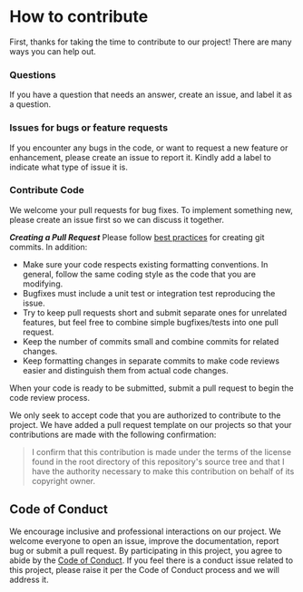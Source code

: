 # How to contribute
First, thanks for taking the time to contribute to our project! There are many ways you can help out.

### Questions

If you have a question that needs an answer, create an issue, and label it as a question.

### Issues for bugs or feature requests

If you encounter any bugs in the code, or want to request a new feature or enhancement, please create an issue to report it. Kindly add a label to indicate what type of issue it is.

### Contribute Code
We welcome your pull requests for bug fixes. To implement something new, please create an issue first so we can discuss it together.

***Creating a Pull Request***
Please follow [best practices](https://github.com/trein/dev-best-practices/wiki/Git-Commit-Best-Practices) for creating git commits.  In addition: 

- Make sure your code respects existing formatting conventions. In general, follow
  the same coding style as the code that you are modifying. 
- Bugfixes must include a unit test or integration test reproducing the issue.
- Try to keep pull requests short and submit separate ones for unrelated
  features, but feel free to combine simple bugfixes/tests into one pull request.
- Keep the number of commits small and combine commits for related changes.
- Keep formatting changes in separate commits to make code reviews easier and
  distinguish them from actual code changes.

When your code is ready to be submitted, submit a pull request to begin the code review process.

We only seek to accept code that you are authorized to contribute to the project. We have added a pull request template on our projects so that your contributions are made with the following confirmation: 

> I confirm that this contribution is made under the terms of the license found in the root directory of this repository's source tree and that I have the authority necessary to make this contribution on behalf of its copyright owner.

## Code of Conduct

We encourage inclusive and professional interactions on our project. We welcome everyone to open an issue, improve the documentation, report bug or submit a pull request. By participating in this project, you agree to abide by the [Code of Conduct](Code-Of-Conduct.md). If you feel there is a conduct issue related to this project, please raise it per the Code of Conduct process and we will address it.

